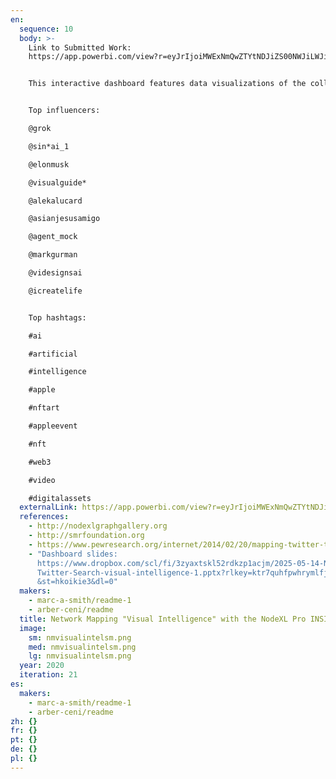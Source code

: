 ```yaml
---
en:
  sequence: 10
  body: >-
    L﻿ink to Submitted Work:
    https://app.powerbi.com/view?r=eyJrIjoiMWExNmQwZTYtNDJiZS00NWJiLWJiOTktN2NhYjRiYmJkNmM4IiwidCI6IjI5ZDRjMTFjLTA1N2MtNDg3Zi04ZmRhLWU4NmQ1OTkzOWU2NCIsImMiOjZ9


    This interactive dashboard features data visualizations of the collection of messages containing "visual intelligence" in the X/Twitter platform. The data contains a network of 20,354 X/Twitter users whose recent tweets contained "visual intelligence", or who were replied to, mentioned, retweeted or quoted in those tweets, taken from a data set limited to a maximum of 20,000 tweets, tweeted between 1/1/2023 12:00:00 AM and 5/13/2025 9:23:15 PM. The network was obtained from Twitter on Wednesday, 14 May 2025 at 13:03 UTC.


    Top influencers: 

    @grok

    @sin*ai_1

    @elonmusk

    @visualguide*

    @alekalucard

    @asianjesusamigo

    @agent_mock

    @markgurman

    @videsignsai

    @icreatelife


    Top hashtags:

    #ai

    #artificial

    #intelligence

    #apple

    #nftart

    #appleevent

    #nft

    #web3

    #video

    #digitalassets
  externalLink: https://app.powerbi.com/view?r=eyJrIjoiMWExNmQwZTYtNDJiZS00NWJiLWJiOTktN2NhYjRiYmJkNmM4IiwidCI6IjI5ZDRjMTFjLTA1N2MtNDg3Zi04ZmRhLWU4NmQ1OTkzOWU2NCIsImMiOjZ9
  references:
    - http://nodexlgraphgallery.org
    - http://smrfoundation.org
    - https://www.pewresearch.org/internet/2014/02/20/mapping-twitter-topic-networks-from-polarized-crowds-to-community-clusters/
    - "Dashboard slides:
      https://www.dropbox.com/scl/fi/3zyaxtskl52rdkzp1acjm/2025-05-14-NodeXL-X-\
      Twitter-Search-visual-intelligence-1.pptx?rlkey=ktr7quhfpwhrymlfj2hlvon9k\
      &st=hkoikie3&dl=0"
  makers:
    - marc-a-smith/readme-1
    - arber-ceni/readme
  title: Network Mapping "Visual Intelligence" with the NodeXL Pro INSIGHTS Dashboard
  image:
    sm: nmvisualintelsm.png
    med: nmvisualintelsm.png
    lg: nmvisualintelsm.png
  year: 2020
  iteration: 21
es:
  makers:
    - marc-a-smith/readme-1
    - arber-ceni/readme
zh: {}
fr: {}
pt: {}
de: {}
pl: {}
---
```

